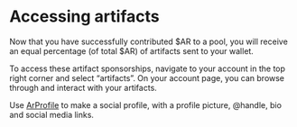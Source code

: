 # Accessing artifacts

Now that you have successfully contributed $AR to a pool, you will receive an equal percentage (of total $AR) of artifacts sent to your wallet.

To access these artifact sponsorships, navigate to your account in the top right corner and select “artifacts”. On your account page, you can browse through and interact with your artifacts.

Use [ArProfile](https://arprofile.arweave.dev/) to make a social profile, with a profile picture, @handle, bio and social media links.
